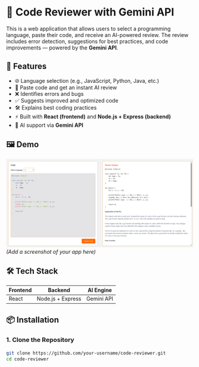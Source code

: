 # 🧠 Code Reviewer with Gemini API

This is a web application that allows users to select a programming language, paste their code, and receive an AI-powered review. The review includes error detection, suggestions for best practices, and code improvements — powered by the **Gemini API**.

## 🚀 Features

- 🌐 Language selection (e.g., JavaScript, Python, Java, etc.)
- 🧾 Paste code and get an instant AI review
- ❌ Identifies errors and bugs
- ✅ Suggests improved and optimized code
- 🛠️ Explains best coding practices
- ⚡ Built with **React (frontend)** and **Node.js + Express (backend)**
- 🔮 AI support via **Gemini API**

## 🖼️ Demo

![Screenshot](./FrontEnd/public/screenshot.png)  
*(Add a screenshot of your app here)*

## 🛠️ Tech Stack

| Frontend     | Backend        | AI Engine   |
|--------------|----------------|-------------|
| React        | Node.js + Express | Gemini API |

## 📦 Installation

### 1. Clone the Repository

```bash
git clone https://github.com/your-username/code-reviewer.git
cd code-reviewer
